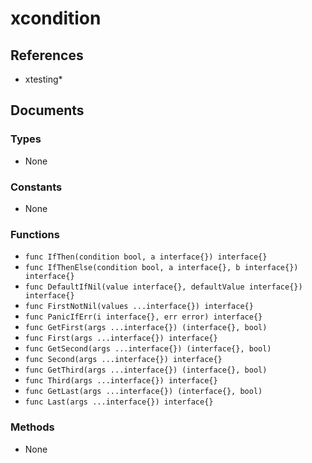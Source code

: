 # xcondition

## References

+ xtesting*

## Documents

### Types

+ None

### Constants

+ None

### Functions

+ `func IfThen(condition bool, a interface{}) interface{}`
+ `func IfThenElse(condition bool, a interface{}, b interface{}) interface{}`
+ `func DefaultIfNil(value interface{}, defaultValue interface{}) interface{}`
+ `func FirstNotNil(values ...interface{}) interface{}`
+ `func PanicIfErr(i interface{}, err error) interface{}`
+ `func GetFirst(args ...interface{}) (interface{}, bool) `
+ `func First(args ...interface{}) interface{}`
+ `func GetSecond(args ...interface{}) (interface{}, bool)`
+ `func Second(args ...interface{}) interface{}`
+ `func GetThird(args ...interface{}) (interface{}, bool)`
+ `func Third(args ...interface{}) interface{}`
+ `func GetLast(args ...interface{}) (interface{}, bool)`
+ `func Last(args ...interface{}) interface{}`

### Methods

+ None
